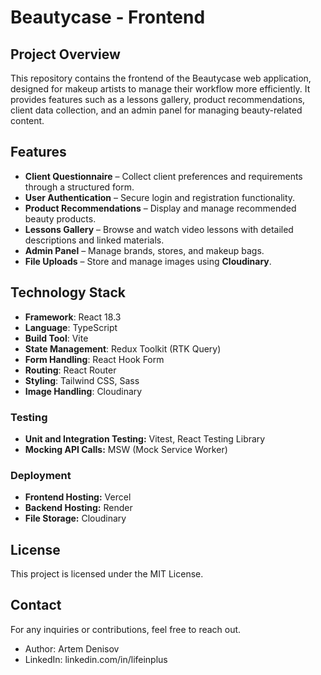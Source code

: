 # Beautycase - Frontend

## Project Overview

This repository contains the frontend of the Beautycase web application, designed for makeup artists to manage their workflow more efficiently. It provides features such as a lessons gallery, product recommendations, client data collection, and an admin panel for managing beauty-related content.

## Features

-   **Client Questionnaire** – Collect client preferences and requirements through a structured form.
-   **User Authentication** – Secure login and registration functionality.
-   **Product Recommendations** – Display and manage recommended beauty products.
-   **Lessons Gallery** – Browse and watch video lessons with detailed descriptions and linked materials.
-   **Admin Panel** – Manage brands, stores, and makeup bags.
-   **File Uploads** – Store and manage images using **Cloudinary**.

## Technology Stack

-   **Framework**: React 18.3
-   **Language**: TypeScript
-   **Build Tool**: Vite
-   **State Management**: Redux Toolkit (RTK Query)
-   **Form Handling**: React Hook Form
-   **Routing**: React Router
-   **Styling**: Tailwind CSS, Sass
-   **Image Handling**: Cloudinary

### Testing

-   **Unit and Integration Testing:** Vitest, React Testing Library
-   **Mocking API Calls:** MSW (Mock Service Worker)

### Deployment

-   **Frontend Hosting:** Vercel
-   **Backend Hosting:** Render
-   **File Storage:** Cloudinary

## License

This project is licensed under the MIT License.

## Contact

For any inquiries or contributions, feel free to reach out.

-   Author: Artem Denisov
-   LinkedIn: linkedin.com/in/lifeinplus
